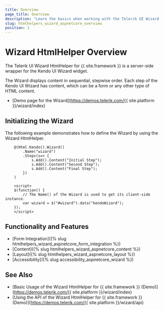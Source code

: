 ```yaml
---
title: Overview
page_title: Overview
description: "Learn the basics when working with the Telerik UI Wizard HtmlHelper for {{ site.framework }}."
slug: htmlhelpers_wizard_aspnetcore_overview
position: 1
---
```


# Wizard HtmlHelper Overview

The Telerik UI Wizard HtmlHelper for {{ site.framework }} is a server-side wrapper for the Kendo UI Wizard widget.

The Wizard displays content in sequential, stepwise order. Each step of the Kendo UI Wizard has content, which can be a form or any other type of HTML content.

* [Demo page for the Wizard](https://demos.telerik.com/{{ site.platform }}/wizard/index)

## Initializing the Wizard

The following example demonstrates how to define the Wizard by using the Wizard HtmlHelper.

```Razor
    @(Html.Kendo().Wizard()
        .Name("wizard")
        .Steps(s=> {
            s.Add().Content("Initial Step");
            s.Add().Content("Second Step");
            s.Add().Content("Final Step");
        })
    )

    <script>
    $(function() {
        // The Name() of the Wizard is used to get its client-side instance.
        var wizard = $("#wizard").data("kendoWizard");
    });
    </script>
```

## Functionality and Features

* [Form Integration]({% slug htmlhelpers_wizard_aspnetcore_form_integration %})
* [Content]({% slug htmlhelpers_wizard_aspnetcore_content %})
* [Layout]({% slug htmlhelpers_wizard_aspnetcore_layout %})
* [Accessibility]({% slug accessibility_aspnetcore_wizard %})

## See Also

* [Basic Usage of the Wizard HtmlHelper for {{ site.framework }} (Demo)](https://demos.telerik.com/{{ site.platform }}/wizard/index)
* [Using the API of the Wizard HtmlHelper for {{ site.framework }} (Demo)](https://demos.telerik.com/{{ site.platform }}/wizard/api)
